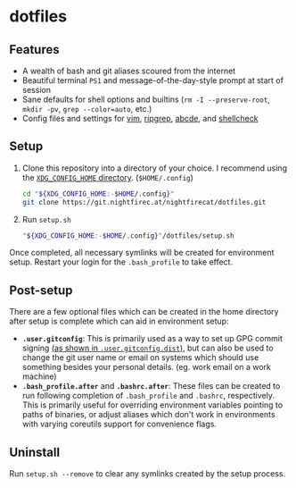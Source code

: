 dotfiles
========

## Features

* A wealth of bash and git aliases scoured from the internet
* Beautiful terminal `PS1` and message-of-the-day-style prompt at start of session
* Sane defaults for shell options and builtins (`rm -I --preserve-root`, `mkdir -pv`, `grep --color=auto`, etc.)
* Config files and settings for [vim](https://www.vim.org/), [ripgrep](https://github.com/BurntSushi/ripgrep),
  [abcde](http://lly.org/~rcw/abcde/page/), and [shellcheck](https://www.shellcheck.net/)

## Setup

1. Clone this repository into a directory of your choice. I recommend using the [`XDG_CONFIG_HOME`
directory](https://wiki.archlinux.org/title/XDG_Base_Directory#User_directories). (`$HOME/.config`)

   ```sh
   cd "${XDG_CONFIG_HOME:-$HOME/.config}"
   git clone https://git.nightfirec.at/nightfirecat/dotfiles.git
   ```

2. Run `setup.sh`

   ```sh
   "${XDG_CONFIG_HOME:-$HOME/.config}"/dotfiles/setup.sh
   ```

Once completed, all necessary symlinks will be created for environment setup. Restart your login for the `.bash_profile`
to take effect.

## Post-setup

There are a few optional files which can be created in the home directory after setup is complete which can aid in
environment setup:

* **`.user.gitconfig`**: This is primarily used as a way to set up GPG commit signing [(as shown in
  `.user.gitconfig.dist`)](./.user.gitconfig.dist), but can also be used to change the git user name or email on systems
  which should use something besides your personal details. (eg. work email on a work machine)
* **`.bash_profile.after`** and **`.bashrc.after`**: These files can be created to run following completion of
  `.bash_profile` and `.bashrc`, respectively. This is primarily useful for overriding environment variables pointing to
  paths of binaries, or adjust aliases which don't work in environments with varying coreutils support for convenience
  flags.

## Uninstall

Run `setup.sh --remove` to clear any symlinks created by the setup process.
